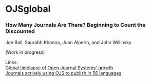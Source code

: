 # OJSglobal

### How Many Journals Are There? Beginning to Count the Discounted  
Jon Ball, Saurabh Khanna, Juan Alperin, and John Willinsky  
  
  (Work in progress)  
  
  Links:  
  [Global timelapse of Open Journal Systems' growth](https://pkp.sfu.ca/ojs/stats/)  
  [Journals actively using OJS to publish in 56 languages](https://docs.google.com/document/d/103l90P0OuM0muOsmUYlnProG_Xo9yBR4IQ6INB21WaE/edit)
